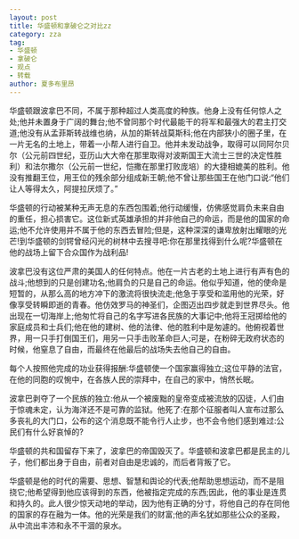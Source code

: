 ```yaml
---
layout: post
title: 华盛顿和拿破仑之对比zz
category: zza
tag: 
- 华盛顿
- 拿破仑
- 观点
- 转载
author: 夏多布里昂
---
```


华盛顿跟波拿巴不同，不属于那种超过人类高度的种族。他身上没有任何惊人之处;他并未置身于广阔的舞台;他不曾同那个时代最能干的将军和最强大的君主打交道;他没有从孟菲斯转战维也纳，从加的斯转战莫斯科;他在内部狭小的圈子里，在一片无名的土地上，带着一小帮人进行自卫。他并未发动战争，取得可以同阿尔贝尔（公元前四世纪，亚历山大大帝在那里取得对波斯国王大流士三世的决定性胜利）和法尔撒尔（公元前一世纪，恺撒在那里打败庞培）的大捷相媲美的胜利。他没有推翻王位，用王位的残余部分组成新王朝;他不曾让那些国王在他门口说:“他们让人等得太久，阿提拉厌烦了。”

华盛顿的行动被某种无声无息的东西包围着;他行动缓慢，仿佛感觉肩负未来自由的重任，担心损害它。这位新式英雄承担的并非他自己的命运，而是他的国家的命运;他不允许使用并不属于他的东西去冒险;但是，这种深深的谦卑放射出耀眼的光芒!到华盛顿的剑锷曾经闪光的树林中去搜寻吧:你在那里找得到什么呢?华盛顿在他的战场上留下合众国作为战利品!

波拿巴没有这位严肃的美国人的任何特点。他在一片古老的土地上进行有声有色的战斗;他想到的只是创建功名;他肩负的只是自己的命运。他似乎知道，他的使命是短暂的，从那么高的地方冲下的激流将很快流走;他急于享受和滥用他的光荣，好像享受转瞬即逝的青春。他仿效罗马的神圣们，企图迈出四步就走到世界尽头。他出现在一切海岸上;他匆忙将自己的名字写进各民族的大事记中;他将王冠掷给他的家庭成员和士兵们;他在他的建树、他的法律、他的胜利中是匆遽的。他俯视着世界，用一只手打倒国王们，用另一只手击败革命巨人;可是，在粉碎无政府状态的时候，他窒息了自由，而最终在他最后的战场失去他自己的自由。

每个人按照他完成的功业获得报酬:华盛顿使一个国家赢得独立;这位平静的法官，在他的同胞的叹惋中，在各族人民的崇拜中，在自己的家中，悄然长眠。

波拿巴剥夺了一个民族的独立:他从一个被废黜的皇帝变成被流放的囚徒，人们由于惊魂未定，认为海洋还不是可靠的监狱。他死了:在那个征服者叫人宣布过那么多丧礼的大门口，公布的这个消息既不能令行人止步，也不会令他们感到难过:公民们有什么好哀悼的?

华盛顿的共和国留存下来了，波拿巴的帝国毁灭了。华盛顿和波拿巴都是民主的儿子，他们都出身于自由，前者对自由是忠诚的，而后者背叛了它。

华盛顿是他的时代的需要、思想、智慧和舆论的代表;他帮助思想运动，而不是阻挠它;他希望得到他应该得到的东西，他被指定完成的东西;因此，他的事业是连贯和持久的。此人很少惊天动地的举动，因为他有正确的分寸，将他自己的存在同他的国家的存在融为一体。他的光荣是我们的财富;他的声名犹如那些公众的圣殿，从中流出丰沛和永不干涸的泉水。
